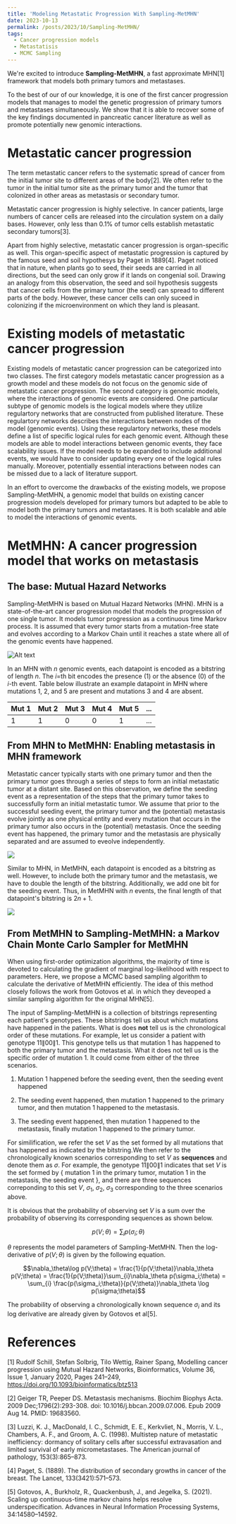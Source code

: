 ```yaml
---
title: 'Modeling Metastatic Progression With Sampling-MetMHN'
date: 2023-10-13
permalink: /posts/2023/10/Sampling-MetMHN/
tags:
  - Cancer progression models
  - Metastatisis 
  - MCMC Sampling
---
```



We're excited to introduce **Sampling-MetMHN**, a fast approximate MHN[1] framework that models both primary tumors and metastases. 

To the best of our of our knowledge, it is one of the first cancer progression models that manages to model the genetic progression of primary tumors and metastases simultaneously. We show that it is able to recover some of the key findings documented in pancreatic cancer literature as well as promote potentially new genomic interactions. 

Metastatic cancer progression 
=================

The term metastatic cancer refers to the systematic spread of cancer from the initial tumor site to different areas of the body[2]. We often refer to the tumor in the initial tumor site as the primary tumor and the tumor that colonized in other areas as metastasis or secondary tumor. 

Metastatic cancer progression is highly selective. In cancer patients, large numbers of cancer cells are released into the circulation system on a daily bases. However, only less than 0.1% of tumor cells establish metastatic secondary tumors[3]. 

Apart from highly selective, metastatic cancer progression is organ-specific as well. This organ-specific aspect of metastatic progression is captured by the famous seed and soil hypothesys by Paget in 1889[4]. Paget noticed that in nature, when plants go to seed, their seeds are carried in all directions, but the seed can only grow if it lands on congenial soil. Drawing an analogy from this observation, the seed and soil hypothesis suggests that cancer cells from the primary tumor (the seed) can spread to different parts of the body. However, these cancer cells can only suceed in colonizing if the microenvironment on which they land is pleasant. 

Existing models of metastatic cancer progression
=======

Existing models of metastatic cancer progression can be categorized into two classes. The first category models metastatic cancer progression as a growth model and these models do not focus on the genomic side of metastatic cancer progression. The second category is genomic models, where the interactions of genomic events are considered. One particular subtype of genomic models is the logical models where they utilize regulartory networks that are constructed from published literature. These regulartory networks describes the interactions between nodes of the model (genomic events). Using these regulartory networks, these models define a list of specific logical rules for each genomic event. Although these models are able to model interactions between genomic events, they face scalability issues. If the model needs to be expanded to include additional events, we would have to consider updating every one of the logical rules manually. Moreover, potentially essential interactions between nodes can be missed due to a lack of literature support. 

In an effort to overcome the drawbacks of the existing models, we propose Sampling-MetMHN, a genomic model that builds on existing cancer progression models developed for primary tumors but adapted to be able to model both the primary tumors and metastases. It is both scalable and able to model the interactions of genomic events. 

MetMHN: A cancer progression model that works on metastasis
==================

## The base: Mutual Hazard Networks

Sampling-MetMHN is based on Mutual Hazard Networks (MHN). MHN is a state-of-the-art cancer progression model that models the progression of one single tumor. It models tumor progression as a continuous time Markov process. It is assumed that every tumor starts from a mutation-free state and evolves according to a Markov Chain until it reaches a state where all of the genomic events have happened. 

![Alt text](https://github.com/ChenxiNie/ChenxiNie.github.io/blob/master/images/Markov_Chain_MHN.png?raw=true)

In an MHN with $n$ genomic events, each datapoint is encoded as a bitstring of length $n$. The $i$=th bit encodes the presence (1) or the absence (0) of the $i$-th event. Table below illustrate an example datapoint in MHN where mutations 1, 2, and 5 are present and mutations 3 and 4 are absent. 

| Mut 1 | Mut 2 | Mut 3 | Mut 4 | Mut 5 | ... |
|-------|-------|-------|-------|-------|-----|
| 1     | 1     | 0     | 0     | 1     | ... |


## From MHN to MetMHN: Enabling metastasis in MHN framework 

Metastatic cancer typically starts with one primary tumor and then the primary tumor goes through a series of steps to form an initial metastatic tumor at a distant site. Based on this observation, we define the seeding event as a representation of the steps that the primary tumor takes to successfully form an initial metastatic tumor. We assume that prior to the successful seeding event, the primary tumor and the (potential) metastasis evolve jointly as one physical entity and every mutation that occurs in the primary tumor also occurs in the (potential) metastasis. Once the seeding event has happened, the primary tumor and the metastasis are physically separated and are assumed to eveolve independently. 

![](https://raw.githubusercontent.com/ChenxiNie/ChenxiNie.github.io/e5bb3732515d30968d809134d23e935deacbc84d/images/CTMC_MetMHN.svg)

Similar to MHN, in MetMHN, each datapoint is encoded as a bitstring as well. However, to include both the primary tumor and the metastasis, we have to double the length of the bitstring. Additionally, we add one bit for the seeding event. Thus, in MetMHN with $n$ events, the final length of that datapoint's bitstring is $2n+1$. 


![](https://raw.githubusercontent.com/ChenxiNie/ChenxiNie.github.io/60d391ce993db4d5d691326e965f53efebe33b02/images/Met_MHN_State_Space.svg)

## From MetMHN to Sampling-MetMHN: a Markov Chain Monte Carlo Sampler for MetMHN 

When using first-order optimization algorithms, the majority of time is devoted to calculating the gradient of marginal log-likelihood with respect to parameters. Here, we propose a MCMC based sampling algorithm to calculate the derivative of MetMHN efficiently. The idea of this method  closely follows the work from Gotovos et al. in which they deveoped a similar sampling algorithm for the original MHN[5]. 

The input of Sampling-MetMHN is a collection of bitstrings representing each patient's genotypes. These bitstrings tell us about which mutations have happened in the patients. What is does **not** tell us is the chronological order of these mutations. For example, let us consider a patient with genotype $11\|00\|1$. This genotype tells us that mutation 1 has happened to both the primary tumor and the metastasis. What it does not tell us is the specific order of mutation 1. It could come from either of the three scenarios. 

1. Mutation 1 happened before the seeding event, then the seeding event happened 

2. The seeding event happened, then mutation 1 happened to the primary tumor, and then mutation 1 happened to the metastasis. 

3. The seeding event happened, then mutation 1 happened to the metastasis, finally mutation 1 happened to the primary tumor.

For similification, we refer the set $V$ as the set formed by all mutations that has happened as indicated by the bitstring.We then refer to the chronologically known scenarios corresponding to set $V$ as **sequences** and denote them as $\sigma$. For example, the genotype $11\|00\|1$ indicates that set $V$ is the set formed by $\{$ mutation 1 in the primary tumor, mutation 1 in the metastasis, the seeding event $\}$, and there are three sequences correponding to this set $V$, $\sigma_1$, $\sigma_2$, $\sigma_3$ corresponding to the three scenarios above. 

It is obvious that the probability of observing set $V$ is a sum over the probability of observing its corresponding sequences as shown below. 

$$p(V;\theta) = \sum_{i} p(\sigma_i;\theta)$$

$\theta$ represents the model parameters of Sampling-MetMHN. Then the log-derivative of $p(V;\theta)$ is given by the following equation.

$$\nabla_\theta\log p(V;\theta) = \frac{1}{p(V;\theta)}\nabla_\theta p(V;\theta) = \frac{1}{p(V;\theta)}\sum_{i}\nabla_\theta p(\sigma_i;\theta) = \sum_{i} \frac{p(\sigma_i;\theta)}{p(V;\theta)}\nabla_\theta \log p(\sigma;\theta)$$

The probability of observing a chronologically known sequence $\sigma_i$ and its log derivative are already given by Gotovos et al[5].





References
==========
[1] Rudolf Schill, Stefan Solbrig, Tilo Wettig, Rainer Spang, Modelling cancer progression using Mutual Hazard Networks, Bioinformatics, Volume 36, Issue 1, January 2020, Pages 241–249, https://doi.org/10.1093/bioinformatics/btz513

[2] Geiger TR, Peeper DS. Metastasis mechanisms. Biochim Biophys Acta. 2009 Dec;1796(2):293-308. doi: 10.1016/j.bbcan.2009.07.006. Epub 2009 Aug 14. PMID: 19683560.

[3] Luzzi, K. J., MacDonald, I. C., Schmidt, E. E., Kerkvliet, N., Morris, V. L., Chambers, A. F.,
and Groom, A. C. (1998). Multistep nature of metastatic inefficiency: dormancy of solitary
cells after successful extravasation and limited survival of early micrometastases. The American
journal of pathology, 153(3):865–873.

[4] Paget, S. (1889). The distribution of secondary growths in cancer of the breast. The Lancet,
133(3421):571–573.

[5] Gotovos, A., Burkholz, R., Quackenbush, J., and Jegelka, S. (2021). Scaling up continuous-time markov chains helps resolve underspecification. Advances in Neural Information Processing Systems, 34:14580–14592.